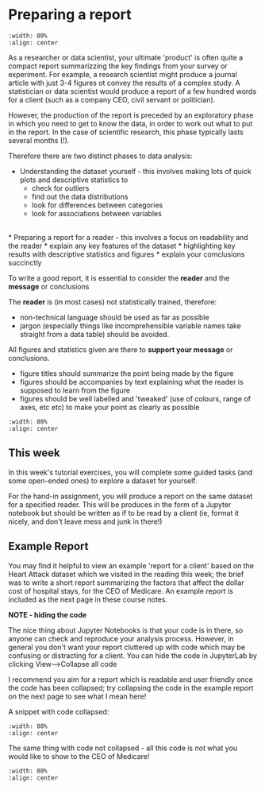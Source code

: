 # Preparing a report

```{image} https://raw.githubusercontent.com/jillxoreilly/StatsCourseBook_2024/main/images/MT_wk3_goodreport.png
:width: 80%
:align: center
```

As a researcher or data scientist, your ultimate 'product' is often quite a compact report summarizzing the key findings from your survey or experiment. For example, a research scientist might produce a journal article with just 3-4 figures ot convey the results of a complex study. A statistician or data scientist would produce a report of a few hundred words for a client (such as a company CEO, civil servant or politician).

However, the production of the report is preceded by an exploratory phase in which you need to get to know the data, in order to work out what to put in the report. In the case of scientific research, this phase typically lasts several months (!).

Therefore there are two distinct phases to data analysis:

* Understanding the dataset yourself - this involves making lots of quick plots and descriptive statistics to
    * check for outliers
    * find out the data distributions
    * look for differences between categories
    * look for associations between variables
<br>    
* Preparing a report for a reader - this involves a focus on readability and the reader
    * explain any key features of the dataset 
    * highlighting key results with descriptive statistics and figures
    * explain your comclusions succinctly
    
To write a good report, it is essential to consider the **reader** and the **message** or conclusions

The **reader** is (in most cases) not statistically trained, therefore:
* non-technical language should be used as far as possible
* jargon (especially things like incomprehensible variable names take straight from a data table) should be avoided.

All figures and statistics given are there to **support your message** or conclusions.
* figure titles should summarize the point being made by the figure 
* figures should be accompanies by text explaining what the reader is supposed to learn from the figure
* figures should be well labelled and 'tweaked' (use of colours, range of axes, etc etc) to make your point as clearly as possible

```{image} https://raw.githubusercontent.com/jillxoreilly/StatsCourseBook_2024/main/images/MT_wk3_goodfig.png
:width: 80%
:align: center
```

## This week

In this week's tutorial exercises, you will complete some guided tasks (and some open-ended ones) to explore a dataset for yourself.

For the hand-in assignment, you will produce a report on the same dataset for a specified reader. This will be produces in the form of a Jupyter notebook but should be written as if to be read by a client (ie, format it nicely, and don't leave mess and junk in there!)

## Example Report

You may find it helpful to view an example 'report for a client' based on the Heart Attack dataset which we visited in the reading this week; the brief was to write a short report summarizing the factors that affect the dollar cost of hospital stays, for the CEO of Medicare. An example report is included as the next page in these course notes.

**NOTE - hiding the code** 

The nice thing about Jupyter Notebooks is that your code is in there, so anyone can check and reproduce your analysis process. However, in general you don't want your report cluttered up with code which may be confusing or distracting for a client. You can hide the code in JupyterLab by clicking View-->Collapse all code

I recommend you aim for a report which is readable and user friendly once the code has been collapsed; try collapsing the code in the example report on the next page to see what I mean here!

A snippet with code collapsed:

```{image} https://raw.githubusercontent.com/jillxoreilly/StatsCourseBook_2024/main/images/MT_wk3_collapseCode.png
:width: 80%
:align: center
```

The same thing with code not collapsed - all this code is *not* what you would like to show to the CEO of Medicare!

```{image} https://raw.githubusercontent.com/jillxoreilly/StatsCourseBook_2024/main/images/MT_wk3_expandCode.png
:width: 80%
:align: center
```